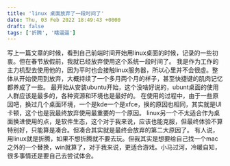```yaml
---
title: 'linux 桌面放弃了一段时间了'
date: Thu, 03 Feb 2022 18:49:43 +0000
draft: false
tags: ['折腾', '瞎逼逼']
---
```


写上一篇文章的时候，看到自己前端时间开始用linux桌面的时候，记录的一些初衷。但在春节放假前，我就已经放弃使用这个系统一段时间了。 我是作为工作的主力机型去使用他的，因为平时也会接触linux服务器，所以心里并不会很虚。整体从开始使用到放弃，大概持续了一个多月两个月的样子，甚至快捷键的肌肉记忆都养成了一些。 最开始从安装ubuntu开始，这个没啥好说的，ubunt桌面的使用人群应该是最多的，各种资源和环境也是最好的。 在使用的过程中，由于一些原因吧，换过几个桌面环境，一个是kde一个是xfce，换的原因也相同，其实就是UI卡顿，这个也是我最终放弃使用最重要的一个原因。 linux另一个不太适合作为桌面换进使用的点，是软件生态，这个对于我来说，应该也能克服，但最终体验不算特别好，只能算是凑合。但凑合其实就是最终会放弃的第二大原因了。 有人说，用linux就是折腾，如果不想折腾就不要去玩。但我其实是想要给自己找一个mac之外的一个替换，win就算了，对于我来说，更适合游戏。小马过河，冷暖自知，很多事情还是要自己去尝试体会。